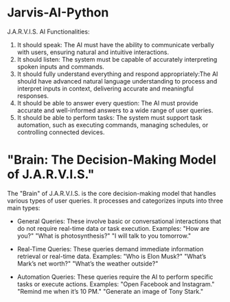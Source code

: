 # Jarvis-AI-Python
J.A.R.V.I.S. AI Functionalities:
1. It should speak: The AI must have the ability to communicate verbally with users, ensuring natural and intuitive interactions.
2. It should listen: The system must be capable of accurately interpreting spoken inputs and commands.
3. It should fully understand everything and respond appropriately:The AI should have advanced natural language understanding to process and 
   interpret inputs in context, delivering accurate and meaningful responses.
4. It should be able to answer every question: The AI must provide accurate and well-informed answers to a wide range of user queries.
5. It should be able to perform tasks: The system must support task automation, such as executing commands, managing schedules, or controlling 
   connected devices.

# "Brain: The Decision-Making Model of J.A.R.V.I.S."
 The "Brain" of J.A.R.V.I.S. is the core decision-making model that handles various types of user queries. 
 It processes and categorizes inputs into three main types:

* General Queries: These involve basic or conversational interactions that do not require real-time data or task execution.
Examples:
"How are you?"
"What is photosynthesis?"
"I will talk to you tomorrow."

 * Real-Time Queries: These queries demand immediate information retrieval or real-time data.
Examples:
"Who is Elon Musk?"
"What’s Mark’s net worth?"
"What’s the weather outside?"

 * Automation Queries: These queries require the AI to perform specific tasks or execute actions.
Examples:
"Open Facebook and Instagram."
"Remind me when it’s 10 PM."
"Generate an image of Tony Stark."


   
